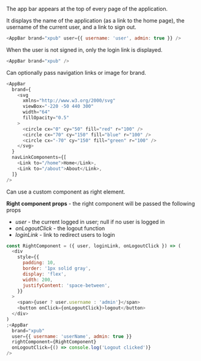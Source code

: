 The app bar appears at the top of every page of the application.

It displays the name of the application (as a link to the home page), the
username of the current user, and a link to sign out.

```js
<AppBar brand="xpub" user={{ username: 'user', admin: true }} />
```

When the user is not signed in, only the login link is displayed.

```js
<AppBar brand="xpub" />
```

Can optionally pass navigation links or image for brand.

```js
<AppBar
  brand={
    <svg
      xmlns="http://www.w3.org/2000/svg"
      viewBox="-220 -50 440 300"
      width="64"
      fillOpacity="0.5"
    >
      <circle cx="0" cy="50" fill="red" r="100" />
      <circle cx="70" cy="150" fill="blue" r="100" />
      <circle cx="-70" cy="150" fill="green" r="100" />
    </svg>
  }
  navLinkComponents={[
    <Link to="/home">Home</Link>,
    <Link to="/about">About</Link>,
  ]}
/>
```

Can use a custom component as right element.

**Right component props** - the right component will be passed the following props

* _user_ - the current logged in user; null if no user is logged in
* _onLogoutClick_ - the logout function
* _loginLink_ - link to redirect users to login

```js
const RightComponent = ({ user, loginLink, onLogoutClick }) => (
  <div
    style={{
      padding: 10,
      border: '1px solid gray',
      display: 'flex',
      width: 200,
      justifyContent: 'space-between',
    }}
  >
    <span>{user ? user.username : 'admin'}</span>
    <button onClick={onLogoutClick}>logout</button>
  </div>
)
;<AppBar
  brand="xpub"
  user={{ username: 'userName', admin: true }}
  rightComponent={RightComponent}
  onLogoutClick={() => console.log('Logout clicked')}
/>
```
